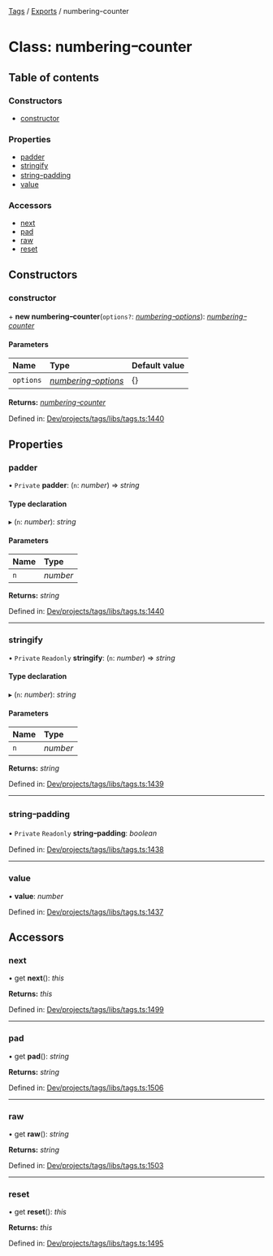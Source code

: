 [Tags](../README.md) / [Exports](../modules.md) / numberingｰcounter

# Class: numberingｰcounter

## Table of contents

### Constructors

- [constructor](numbering_counter.md#constructor)

### Properties

- [padder](numbering_counter.md#padder)
- [stringify](numbering_counter.md#stringify)
- [stringｰpadding](numbering_counter.md#stringｰpadding)
- [value](numbering_counter.md#value)

### Accessors

- [next](numbering_counter.md#next)
- [pad](numbering_counter.md#pad)
- [raw](numbering_counter.md#raw)
- [reset](numbering_counter.md#reset)

## Constructors

### constructor

\+ **new numberingｰcounter**(`options?`: [*numberingｰoptions*](../modules.md#numberingｰoptions)): [*numberingｰcounter*](numbering_counter.md)

#### Parameters

| Name | Type | Default value |
| :------ | :------ | :------ |
| `options` | [*numberingｰoptions*](../modules.md#numberingｰoptions) | {} |

**Returns:** [*numberingｰcounter*](numbering_counter.md)

Defined in: [Dev/projects/tags/libs/tags.ts:1440](https://github.com/jr-grenoble/tags/blob/525f4c3/libs/tags.ts#L1440)

## Properties

### padder

• `Private` **padder**: (`n`: *number*) => *string*

#### Type declaration

▸ (`n`: *number*): *string*

#### Parameters

| Name | Type |
| :------ | :------ |
| `n` | *number* |

**Returns:** *string*

Defined in: [Dev/projects/tags/libs/tags.ts:1440](https://github.com/jr-grenoble/tags/blob/525f4c3/libs/tags.ts#L1440)

___

### stringify

• `Private` `Readonly` **stringify**: (`n`: *number*) => *string*

#### Type declaration

▸ (`n`: *number*): *string*

#### Parameters

| Name | Type |
| :------ | :------ |
| `n` | *number* |

**Returns:** *string*

Defined in: [Dev/projects/tags/libs/tags.ts:1439](https://github.com/jr-grenoble/tags/blob/525f4c3/libs/tags.ts#L1439)

___

### stringｰpadding

• `Private` `Readonly` **stringｰpadding**: *boolean*

Defined in: [Dev/projects/tags/libs/tags.ts:1438](https://github.com/jr-grenoble/tags/blob/525f4c3/libs/tags.ts#L1438)

___

### value

• **value**: *number*

Defined in: [Dev/projects/tags/libs/tags.ts:1437](https://github.com/jr-grenoble/tags/blob/525f4c3/libs/tags.ts#L1437)

## Accessors

### next

• get **next**(): *this*

**Returns:** *this*

Defined in: [Dev/projects/tags/libs/tags.ts:1499](https://github.com/jr-grenoble/tags/blob/525f4c3/libs/tags.ts#L1499)

___

### pad

• get **pad**(): *string*

**Returns:** *string*

Defined in: [Dev/projects/tags/libs/tags.ts:1506](https://github.com/jr-grenoble/tags/blob/525f4c3/libs/tags.ts#L1506)

___

### raw

• get **raw**(): *string*

**Returns:** *string*

Defined in: [Dev/projects/tags/libs/tags.ts:1503](https://github.com/jr-grenoble/tags/blob/525f4c3/libs/tags.ts#L1503)

___

### reset

• get **reset**(): *this*

**Returns:** *this*

Defined in: [Dev/projects/tags/libs/tags.ts:1495](https://github.com/jr-grenoble/tags/blob/525f4c3/libs/tags.ts#L1495)

